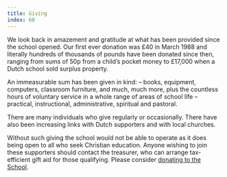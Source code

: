 ```yaml
---
title: Giving
index: 60
---
```


We look back in amazement and gratitude at what has been provided since the school opened.  Our first ever donation was £40 in March 1988 and literally hundreds of thousands of pounds have been donated since then, ranging from sums of 50p from a child’s pocket money to £17,000 when a Dutch school sold surplus property.

An immeasurable sum has been given in kind: – books, equipment, computers, classroom furniture, and much, much more, plus the countless hours of voluntary service in a whole range of areas of school life – practical, instructional, administrative, spiritual and pastoral.

There are many individuals who give regularly or occasionally. There have also been increasing links with Dutch supporters and with local churches.

Without such giving the school would not be able to operate as it does being open to all who seek Christian education. Anyone wishing to join these supporters should contact the treasurer, who can arrange tax-efficient gift aid for those qualifying. Please consider [donating to the School](/giving/donate/).
